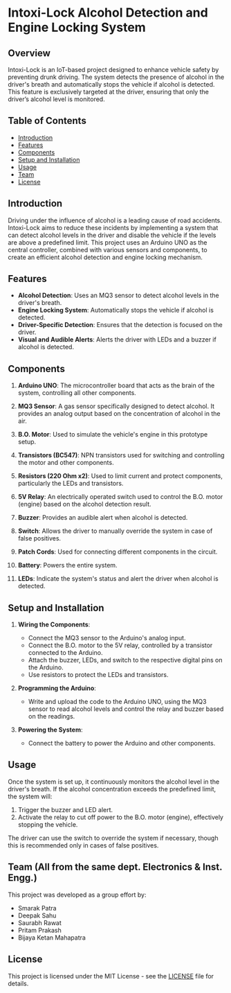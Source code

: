 # Intoxi-Lock Alcohol Detection and Engine Locking System

## Overview

Intoxi-Lock is an IoT-based project designed to enhance vehicle safety by preventing drunk driving. The system detects the presence of alcohol in the driver's breath and automatically stops the vehicle if alcohol is detected. This feature is exclusively targeted at the driver, ensuring that only the driver’s alcohol level is monitored.

## Table of Contents
- [Introduction](#introduction)
- [Features](#features)
- [Components](#components)
- [Setup and Installation](#setup-and-installation)
- [Usage](#usage)
- [Team](#team)
- [License](#license)

## Introduction

Driving under the influence of alcohol is a leading cause of road accidents. Intoxi-Lock aims to reduce these incidents by implementing a system that can detect alcohol levels in the driver and disable the vehicle if the levels are above a predefined limit. This project uses an Arduino UNO as the central controller, combined with various sensors and components, to create an efficient alcohol detection and engine locking mechanism.

## Features

- **Alcohol Detection**: Uses an MQ3 sensor to detect alcohol levels in the driver's breath.
- **Engine Locking System**: Automatically stops the vehicle if alcohol is detected.
- **Driver-Specific Detection**: Ensures that the detection is focused on the driver.
- **Visual and Audible Alerts**: Alerts the driver with LEDs and a buzzer if alcohol is detected.

## Components

1. **Arduino UNO**: The microcontroller board that acts as the brain of the system, controlling all other components.

2. **MQ3 Sensor**: A gas sensor specifically designed to detect alcohol. It provides an analog output based on the concentration of alcohol in the air.

3. **B.O. Motor**: Used to simulate the vehicle's engine in this prototype setup.

4. **Transistors (BC547)**: NPN transistors used for switching and controlling the motor and other components.

5. **Resistors (220 Ohm x2)**: Used to limit current and protect components, particularly the LEDs and transistors.

6. **5V Relay**: An electrically operated switch used to control the B.O. motor (engine) based on the alcohol detection result.

7. **Buzzer**: Provides an audible alert when alcohol is detected.

8. **Switch**: Allows the driver to manually override the system in case of false positives.

9. **Patch Cords**: Used for connecting different components in the circuit.

10. **Battery**: Powers the entire system.

11. **LEDs**: Indicate the system's status and alert the driver when alcohol is detected.

## Setup and Installation

1. **Wiring the Components**:
    - Connect the MQ3 sensor to the Arduino's analog input.
    - Connect the B.O. motor to the 5V relay, controlled by a transistor connected to the Arduino.
    - Attach the buzzer, LEDs, and switch to the respective digital pins on the Arduino.
    - Use resistors to protect the LEDs and transistors.

2. **Programming the Arduino**:
    - Write and upload the code to the Arduino UNO, using the MQ3 sensor to read alcohol levels and control the relay and buzzer based on the readings.

3. **Powering the System**:
    - Connect the battery to power the Arduino and other components.

## Usage

Once the system is set up, it continuously monitors the alcohol level in the driver's breath. If the alcohol concentration exceeds the predefined limit, the system will:
1. Trigger the buzzer and LED alert.
2. Activate the relay to cut off power to the B.O. motor (engine), effectively stopping the vehicle.

The driver can use the switch to override the system if necessary, though this is recommended only in cases of false positives.

## Team (All from the same dept. Electronics & Inst. Engg.)

This project was developed as a group effort by:
- Smarak Patra
- Deepak Sahu
- Saurabh Rawat
- Pritam Prakash
- Bijaya Ketan Mahapatra

## License

This project is licensed under the MIT License - see the [LICENSE](LICENSE) file for details.
